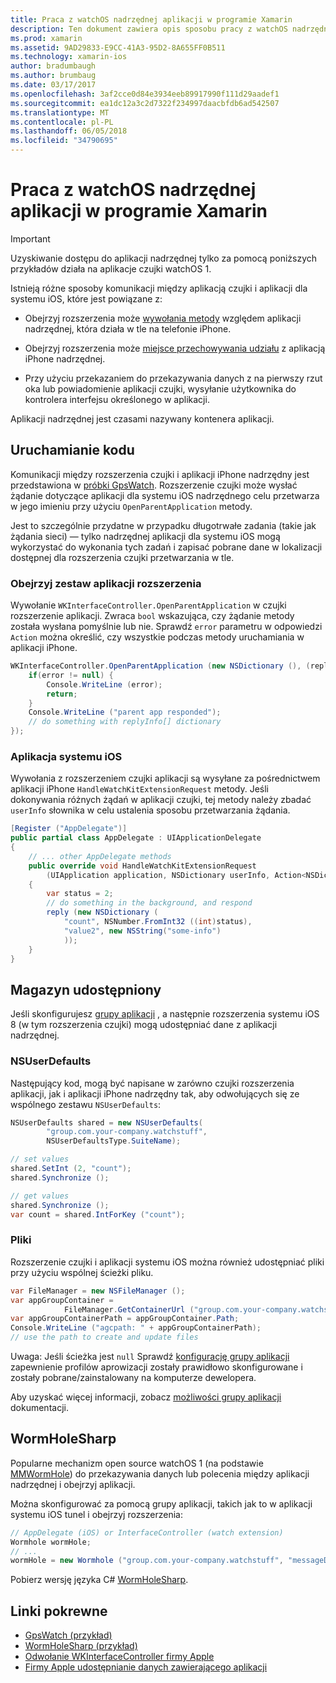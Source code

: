 ```yaml
---
title: Praca z watchOS nadrzędnej aplikacji w programie Xamarin
description: Ten dokument zawiera opis sposobu pracy z watchOS nadrzędnej aplikacji w programie Xamarin. Zawarto informacje WatchKit rozszerzeń aplikacji, aplikacje dla systemu iOS, Magazyn udostępniony i.
ms.prod: xamarin
ms.assetid: 9AD29833-E9CC-41A3-95D2-8A655FF0B511
ms.technology: xamarin-ios
author: bradumbaugh
ms.author: brumbaug
ms.date: 03/17/2017
ms.openlocfilehash: 3af2cce0d84e3934eeb89917990f111d29aadef1
ms.sourcegitcommit: ea1dc12a3c2d7322f234997daacbfdb6ad542507
ms.translationtype: MT
ms.contentlocale: pl-PL
ms.lasthandoff: 06/05/2018
ms.locfileid: "34790695"
---
```

# <a name="working-with-the-watchos-parent-application-in-xamarin"></a>Praca z watchOS nadrzędnej aplikacji w programie Xamarin

> [!IMPORTANT]
> Uzyskiwanie dostępu do aplikacji nadrzędnej tylko za pomocą poniższych przykładów działa na aplikacje czujki watchOS 1.


Istnieją różne sposoby komunikacji między aplikacją czujki i aplikacji dla systemu iOS, które jest powiązane z:

- Obejrzyj rozszerzenia może [wywołania metody](#code) względem aplikacji nadrzędnej, która działa w tle na telefonie iPhone.

- Obejrzyj rozszerzenia może [miejsce przechowywania udziału](#storage) z aplikacją iPhone nadrzędnej.

- Przy użyciu przekazaniem do przekazywania danych z na pierwszy rzut oka lub powiadomienie aplikacji czujki, wysyłanie użytkownika do kontrolera interfejsu określonego w aplikacji.

Aplikacji nadrzędnej jest czasami nazywany kontenera aplikacji.


<a name="code" />

## <a name="run-code"></a>Uruchamianie kodu

Komunikacji między rozszerzenia czujki i aplikacji iPhone nadrzędny jest przedstawiona w [próbki GpsWatch](https://developer.xamarin.com/samples/GpsWatch).
Rozszerzenie czujki może wysłać żądanie dotyczące aplikacji dla systemu iOS nadrzędnego celu przetwarza w jego imieniu przy użyciu `OpenParentApplication` metody.

Jest to szczególnie przydatne w przypadku długotrwałe zadania (takie jak żądania sieci) — tylko nadrzędnej aplikacji dla systemu iOS mogą wykorzystać do wykonania tych zadań i zapisać pobrane dane w lokalizacji dostępnej dla rozszerzenia czujki przetwarzania w tle.



### <a name="watch-kit-app-extension"></a>Obejrzyj zestaw aplikacji rozszerzenia

Wywołanie `WKInterfaceController.OpenParentApplication` w czujki rozszerzenie aplikacji. Zwraca `bool` wskazująca, czy żądanie metody została wysłana pomyślnie lub nie. Sprawdź `error` parametru w odpowiedzi `Action` można określić, czy wszystkie podczas metody uruchamiania w aplikacji iPhone.

```csharp
WKInterfaceController.OpenParentApplication (new NSDictionary (), (replyInfo, error) => {
    if(error != null) {
        Console.WriteLine (error);
        return;
    }
    Console.WriteLine ("parent app responded");
    // do something with replyInfo[] dictionary
});
```


### <a name="ios-app"></a>Aplikacja systemu iOS

Wywołania z rozszerzeniem czujki aplikacji są wysyłane za pośrednictwem aplikacji iPhone `HandleWatchKitExtensionRequest` metody.
Jeśli dokonywania różnych żądań w aplikacji czujki, tej metody należy zbadać `userInfo` słownika w celu ustalenia sposobu przetwarzania żądania.


```csharp
[Register ("AppDelegate")]
public partial class AppDelegate : UIApplicationDelegate
{
    // ... other AppDelegate methods
    public override void HandleWatchKitExtensionRequest
        (UIApplication application, NSDictionary userInfo, Action<NSDictionary> reply)
    {
        var status = 2;
        // do something in the background, and respond
        reply (new NSDictionary (
            "count", NSNumber.FromInt32 ((int)status),
            "value2", new NSString("some-info")
            ));
    }
}
```


<a name="storage" />

## <a name="shared-storage"></a>Magazyn udostępniony

Jeśli skonfigurujesz [grupy aplikacji](~/ios/watchos/app-fundamentals/app-groups.md) , a następnie rozszerzenia systemu iOS 8 (w tym rozszerzenia czujki) mogą udostępniać dane z aplikacji nadrzędnej.

<a name="nsuserdefaults" />

### <a name="nsuserdefaults"></a>NSUserDefaults

Następujący kod, mogą być napisane w zarówno czujki rozszerzenia aplikacji, jak i aplikacji iPhone nadrzędny tak, aby odwołujących się ze wspólnego zestawu `NSUserDefaults`:

```csharp
NSUserDefaults shared = new NSUserDefaults(
        "group.com.your-company.watchstuff",
        NSUserDefaultsType.SuiteName);

// set values
shared.SetInt (2, "count");
shared.Synchronize ();

// get values
shared.Synchronize ();
var count = shared.IntForKey ("count");
```

<a name="files" />

### <a name="files"></a>Pliki

Rozszerzenie czujki i aplikacji systemu iOS można również udostępniać pliki przy użyciu wspólnej ścieżki pliku.

```csharp
var FileManager = new NSFileManager ();
var appGroupContainer =
            FileManager.GetContainerUrl ("group.com.your-company.watchstuff");
var appGroupContainerPath = appGroupContainer.Path;
Console.WriteLine ("agcpath: " + appGroupContainerPath);
// use the path to create and update files
```

Uwaga: Jeśli ścieżka jest `null` Sprawdź [konfigurację grupy aplikacji](~/ios/watchos/app-fundamentals/app-groups.md) zapewnienie profilów aprowizacji zostały prawidłowo skonfigurowane i zostały pobrane/zainstalowany na komputerze dewelopera.

Aby uzyskać więcej informacji, zobacz [możliwości grupy aplikacji](~/ios/deploy-test/provisioning/capabilities/app-groups-capabilities.md) dokumentacji.

## <a name="wormholesharp"></a>WormHoleSharp

Popularne mechanizm open source watchOS 1 (na podstawie [MMWormHole](https://github.com/mutualmobile/MMWormhole)) do przekazywania danych lub polecenia między aplikacji nadrzędnej i obejrzyj aplikacji.

Można skonfigurować za pomocą grupy aplikacji, takich jak to w aplikacji systemu iOS tunel i obejrzyj rozszerzenia:

```csharp
// AppDelegate (iOS) or InterfaceController (watch extension)
Wormhole wormHole;
// ...
wormHole = new Wormhole ("group.com.your-company.watchstuff", "messageDir");
```

Pobierz wersję języka C# [WormHoleSharp](https://github.com/Clancey/WormHoleSharp).



## <a name="related-links"></a>Linki pokrewne

- [GpsWatch (przykład)](https://developer.xamarin.com/samples/monotouch/WatchKit/WatchKitCatalog/)
- [WormHoleSharp (przykład)](https://github.com/Clancey/WormHoleSharp)
- [Odwołanie WKInterfaceController firmy Apple](https://developer.apple.com/library/prerelease/ios/documentation/WatchKit/Reference/WKInterfaceController_class/index.html#//apple_ref/occ/clm/WKInterfaceController/openParentApplication:reply:)
- [Firmy Apple udostępnianie danych zawierającego aplikacji](https://developer.apple.com/library/ios/documentation/General/Conceptual/ExtensibilityPG/ExtensionScenarios.html)
